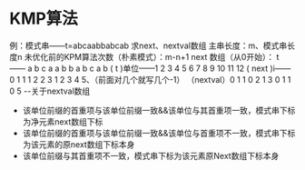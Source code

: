 


# KMP算法
例：模式串——t=abcaabbabcab
求next、nextval数组
主串长度：m、模式串长度n
未优化前的KPM算法次数（朴素模式）：m-n+1
next 数组（从0开始）：
t      ——     a b c a a b b a b c a b
     ( t )单位——1 2 3  4 5 6 7 8 9 10 11 12
( next )i—— 0 1 1 1 2 2 3 1 2 3 4 5、（前面对几个就写几个-1）
（nextval）0 1 1 0 2 1 3 0 1 1 0 5
--关于nextval数组
- 该单位前缀的首重项与该单位前缀一致&&该单位与其首重项一致，模式串下标为净元素next数组下标
- 该单位前缀的首重项与该单位前缀一致&&该单位与首重项不一致，模式串下标为该元素的原next数组下标本身
- 该单位前缀与其首重项不一致，模式串下标为该元素原Next数组下标本身
  

<!--stackedit_data:
eyJoaXN0b3J5IjpbMTMzMjg2NDY4NiwtNjQ2NzY3NDU3LC0xMT
A5MjcxOTgzLC0yMDc5MjA5ODA2LDE3MjMwMDI4OTcsMjA5ODY2
NzIxNSwtMzM1NDQ5NjEwLC0xNjg3OTI2Mzc4XX0=
-->